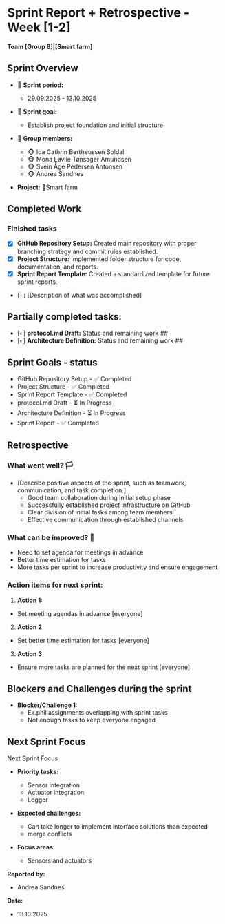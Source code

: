 # Sprint Report + Retrospective - Week [1-2]

**Team [Group 8]|[Smart farm]**

## Sprint Overview

- 🔄 **Sprint period:** 
  - 29.09.2025 - 13.10.2025

- 🏁 **Sprint goal:** 
  - Establish project foundation and initial structure

- 👥 **Group members:** 
  - 🐵 Ida Cathrin Bertheussen Soldal 
  - 🐵 Mona Løvlie Tønsager Amundsen
  - 🐵 Svein Åge Pedersen Antonsen 
  - 🐵 Andrea Sandnes 


- **Project:**
  🌱Smart farm

## Completed Work
### Finished tasks
- [x] **GitHub Repository Setup:** 
Created main repository with proper branching strategy and commit rules established.
- [x] **Project Structure:** 
Implemented folder structure for code, documentation, and reports.
- [x] **Sprint Report Template:** 
Created a standardized template for future sprint reports.
- [] **:** [Description of what was accomplished]

## Partially completed tasks:
- [◐] **protocol.md Draft:** Status and remaining work ##
- [◐] **Architecture Definition:** Status and remaining work ##

## Sprint Goals - status

- GitHub Repository Setup - ✅ Completed
- Project Structure - ✅ Completed
- Sprint Report Template - ✅ Completed
- protocol.md Draft - ⏳ In Progress
- Architecture Definition - ⏳ In Progress
- Sprint Report - ✅ Completed

## Retrospective

### What went well? 🏳️
- [Describe positive aspects of the sprint, such as teamwork, communication, and task completion.]
  - Good team collaboration during initial setup phase
  - Successfully established project infrastructure on GitHub
  - Clear division of initial tasks among team members
  - Effective communication through established channels


### What can be improved? 🚩
  - Need to set agenda for meetings in advance
  - Better time estimation for tasks
  - More tasks per sprint to increase productivity and ensure engagement


### Action items for next sprint:
1. **Action 1:**  
- Set meeting agendas in advance [everyone]
2. **Action 2:** 
- Set better time estimation for tasks [everyone]
3. **Action 3:**
- Ensure more tasks are planned for the next sprint [everyone]

## Blockers and Challenges during the sprint

- **Blocker/Challenge 1:** 
  - Ex.phil assignments overlapping with sprint tasks
  - Not enough tasks to keep everyone engaged


## Next Sprint Focus

Next Sprint Focus

- **Priority tasks:** 
    - Sensor integration
    - Actuator integration
    - Logger
  

- **Expected challenges:** 
    - Can take longer to implement interface solutions than expected 
    - merge conflicts


- **Focus areas:** 
  - Sensors and actuators


**Reported by:** 
  - Andrea Sandnes

**Date:** 
  - 13.10.2025
